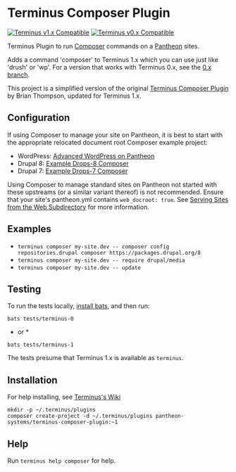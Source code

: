 # Terminus Composer Plugin

[![Terminus v1.x Compatible](https://img.shields.io/badge/terminus-v1.x-green.svg)](https://github.com/pantheon-systems/terminus-composer-plugin/tree/1.x)
[![Terminus v0.x Compatible](https://img.shields.io/badge/terminus-v0.x-green.svg)](https://github.com/pantheon-systems/terminus-composer-plugin/tree/0.x)

Terminus Plugin to run [Composer](https://getcomposer.org/) commands on a [Pantheon](https://www.pantheon.io) sites.

Adds a command 'composer' to Terminus 1.x which you can use just like 'drush' or 'wp'. For a version that works with Terminus 0.x, see the [0.x branch](https://github.com/pantheon-systems/terminus-composer-plugin/tree/0.x).

This project is a simplified version of the original [Terminus Composer Plugin](https://github.com/rvtraveller/terminus-composer) by Brian Thompson, updated for Terminus 1.x.

## Configuration

If using Composer to manage your site on Pantheon, it is best to start with the appropriate relocated document root Composer example project:

- WordPress: [Advanced WordPress on Pantheon](https://github.com/ataylorme/Advanced-WordPress-on-Pantheon)
- Drupal 8: [Example Drops-8 Composer](https://github.com/pantheon-systems/example-drops-8-composer)
- Drupal 7: [Example Drops-7 Composer](https://github.com/pantheon-systems/example-drops-7-composer)

Using Composer to manage standard sites on Pantheon not started with these upstreams (or a similar variant thereof) is not recommended. Ensure that your site's pantheon.yml contains `web_docroot: true`. See [Serving Sites from the Web Subdirectory](https://pantheon.io/docs/nested-docroot/) for more information.

## Examples
* `terminus composer my-site.dev -- composer config repositories.drupal composer https://packages.drupal.org/8`
* `terminus composer my-site.dev -- require drupal/media`
* `terminus composer my-site.dev -- update`

## Testing
To run the tests locally, [install bats](https://github.com/sstephenson/bats#installing-bats-from-source), and then run:

`bats tests/terminus-0`

 * or *
 
`bats tests/terminus-1`

The tests presume that Terminus 1.x is available as `terminus`.

## Installation
For help installing, see [Terminus's Wiki](https://github.com/pantheon-systems/terminus/wiki/Plugins)
```
mkdir -p ~/.terminus/plugins
composer create-project -d ~/.terminus/plugins pantheon-systems/terminus-composer-plugin:~1
```
## Help
Run `terminus help composer` for help.
